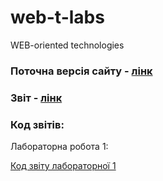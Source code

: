 # web-t-labs
WEB-oriented technologies

### Поточна версія сайту - [лінк](https://artic67.github.io/web-t-labs/)
### Звіт - [лінк](https://artic67.github.io/web-t-labs/business_logic.html)
### Код звітів:
Лабораторна робота 1:

[Код звіту лабораторної 1](https://artic67.github.io/web-t-labs/reports/report1/report-lab1.html)
